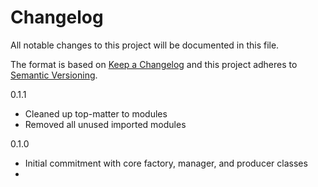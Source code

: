 # Changelog

All notable changes to this project will be documented in this file.

The format is based on [Keep a Changelog](http://keepachangelog.com/en/1.0.0/)
and this project adheres to [Semantic Versioning](http://semver.org/spec/v2.0.0.html).

<!-- insertion marker -->

0.1.1
* Cleaned up top-matter to modules
* Removed all unused imported modules

0.1.0
* Initial commitment with core factory, manager, and producer classes
* 